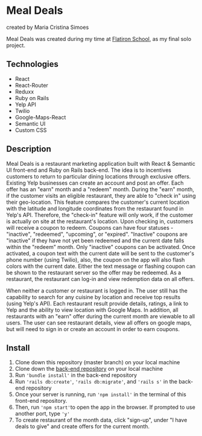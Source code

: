 # Meal Deals
created by Maria Cristina Simoes

Meal Deals was created during my time at [Flatiron School](https://flatironschool.com/), as my final solo project.

## Technologies
- React
- React-Router
- Reduxx
- Ruby on Rails
- Yelp API
- Twilio
- Google-Maps-React
- Semantic UI
- Custom CSS

## Description
Meal Deals is a restaurant marketing application built with React & Semantic UI front-end and Ruby on Rails back-end. The idea is to incentives customers to return to particular dining locations through exclusive offers. Existing Yelp businesses can create an account and post an offer. Each offer has an "earn" month and a "redeem" month. During the "earn" month, if the customer visits an eligible restaurant, they are able to "check in" using their geo-location. This feature compares the customer's current location with the latitude and longitude coordinates from the restaurant found in Yelp's API. Therefore, the "check-in" feature will only work, if the customer is actually on site at the restaurant's location. Upon checking in, customers will receive a coupon to redeem. Coupons can have four statuses - "inactive", "redeemed", "upcoming", or "expired". "Inactive" coupons are "inactive" if they have not yet been redeemed and the current date falls within the "redeem" month. Only "inactive" coupons can be activated. Once activated, a coupon text with the current date will be sent to the customer's phone number (using Twilio), also, the coupon on the app will also flash colors with the current date. Either the text message or flashing coupon can be shown to the restaurant server so the offer may be redeemed. As a restaurant, the restaurant can log-in and view redemption data on all offers.

When neither a customer or restaurant is logged in. The user still has the capability to search for any cuisine by location and receive top results (using Yelp's API). Each restaurant result provide details, ratings, a link to Yelp and the ability to view location with Google Maps. In addition, all restaurants with an "earn" offer during the current month are viewable to all users. The user can see restaurant details, view all offers on google maps, but will need to sign in or create an account in order to earn coupons.

## Install
1. Clone down this repository (master branch) on your local machine
2. Clone down the [back-end repository](https://github.com/MCSimoes18/mealdeals_back-end) on your local machine
3. Run ``` 'bundle install' ``` in the back-end repository
4. Run ``` 'rails db:create' ```,  ``` 'rails db:migrate' ```, and ``` 'rails s' ``` in the back-end repository
5. Once your server is running, run ``` 'npm install' ``` in the terminal of this front-end repository.
6. Then, run ``` 'npm start' ```to open the app in the browser. If prompted to use another port, type ``` 'y' ```
7. To create restaurant of the month data, click "sign-up", under "I have deals to give" and create offers for the current month.
